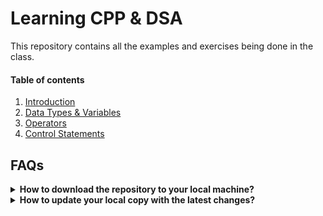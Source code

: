 # Learning CPP & DSA

This repository contains all the examples and exercises being done in the class.

#### Table of contents
1. [Introduction](/CPP/01_Introduction/)
2. [Data Types & Variables](/CPP/02_DataTypes_Variables/)
3. [Operators](/CPP/03_Operators/)
4. [Control Statements](/CPP/04_ControlStatements/)

## FAQs

<details>
    <summary><strong>How to download the repository to your local machine?</strong></summary>

    git clone https://github.com/adhirajChauhan/LPU_CPP_DSA_AUG23_GIT
</details>

<details>
    <summary><strong>How to update your local copy with the latest changes?</strong></summary>

    git pull --rebase
</details>